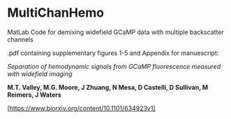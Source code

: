 # MultiChanHemo
MatLab Code for demixing widefield GCaMP data with multiple backscatter channels

.pdf containing supplementary figures 1-5 and Appendix for manuescript:

*Separation of hemodynamic signals from GCaMP fluorescence measured with widefield imaging*

**M.T. Valley, M.G. Moore, J Zhuang, N Mesa, D Castelli, D Sullivan, M Reimers, J Waters**

[https://www.biorxiv.org/content/10.1101/634923v1]
